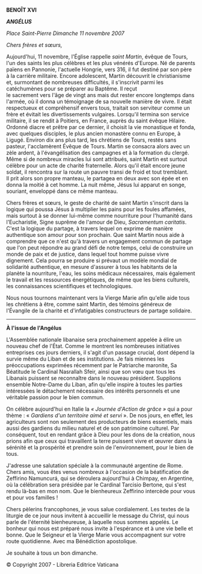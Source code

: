 **BENOÎT XVI**

***ANGÉLUS***

*Place Saint-Pierre* *Dimanche 11 novembre 2007*

*Chers frères et sœurs,*

Aujourd'hui, 11 novembre, l'Église rappelle *saint Martin*, évêque de Tours, l'un des saints les plus célèbres et les plus vénérés d'Europe. Né de parents païens en Pannonie, l'actuelle Hongrie, vers 316, il fut destiné par son père à la carrière militaire. Encore adolescent, Martin découvrit le christianisme et, surmontant de nombreuses difficultés, il s'inscrivit parmi les catéchumènes pour se préparer au Baptême. Il reçut le sacrement vers l'âge de vingt ans mais dut rester encore longtemps dans l'armée, où il donna un témoignage de sa nouvelle manière de vivre. Il était respectueux et compréhensif envers tous, traitait son serviteur comme un frère et évitait les divertissements vulgaires. Lorsqu'il termina son service militaire, il se rendit à Poitiers, en France, auprès du saint évêque Hilaire. Ordonné diacre et prêtre par ce dernier, il choisit la vie monastique et fonda, avec quelques disciples, le plus ancien monastère connu en Europe, à Ligugé. Environ dix ans plus tard, les chrétiens de Tours, restés sans pasteur, l'acclamèrent Évêque de Tours. Martin se consacra alors avec un zèle ardent, à l'évangélisation des campagnes et à la formation du clergé. Même si de nombreux miracles lui sont attribués, saint Martin est surtout célèbre pour un acte de charité fraternelle. Alors qu'il était encore jeune soldat, il rencontra sur la route un pauvre transi de froid et tout tremblant. Il prit alors son propre manteau, le partagea en deux avec son épée et en donna la moitié à cet homme. La nuit même, Jésus lui apparut en songe, souriant, enveloppé dans ce même manteau.

Chers frères et sœurs, le geste de charité de saint Martin s'inscrit dans la logique qui poussa Jésus à multiplier les pains pour les foules affamées, mais surtout à se donner lui-même comme nourriture pour l'humanité dans l'Eucharistie, Signe suprême de l'amour de Dieu, *Sacramentum caritatis*. C'est la logique du partage, à travers lequel on exprime de manière authentique son amour pour son prochain. Que saint Martin nous aide à comprendre que ce n'est qu'à travers un engagement commun de partage que l'on peut répondre au grand défi de notre temps, celui de construire un monde de paix et de justice, dans lequel tout homme puisse vivre dignement. Cela pourra se produire si prévaut un modèle mondial de solidarité authentique, en mesure d'assurer à tous les habitants de la planète la nourriture, l'eau, les soins médicaux nécessaires, mais également le travail et les ressources énergétiques, de même que les biens culturels, les connaissances scientifiques et technologiques.

Nous nous tournons maintenant vers la Vierge Marie afin qu'elle aide tous les chrétiens à être, comme saint Martin, des témoins généreux de l'Évangile de la charité et d'infatigables constructeurs de partage solidaire.

* * *

**À l'issue de l'Angélus**

L'Assemblée nationale libanaise sera prochainement appelée à élire un nouveau chef de l'État. Comme le montrent les nombreuses initiatives entreprises ces jours derniers, il s'agit d'un passage crucial, dont dépend la survie même du Liban et de ses institutions. Je fais miennes les préoccupations exprimées récemment par le Patriarche maronite, Sa Béatitude le Cardinal Nasrallah Sfeir, ainsi que son vœu que tous les Libanais puissent se reconnaître dans le nouveau président. Supplions ensemble Notre-Dame du Liban, afin qu'elle inspire à toutes les parties intéressées le détachement nécessaire des intérêts personnels et une véritable passion pour le bien commun.

On célèbre aujourd'hui en Italie la *« *Journée d'Action de grâce* »* qui a pour thème : « *Gardiens d'un territoire aimé et servi* ». De nos jours, en effet, les agriculteurs sont non seulement des producteurs de biens essentiels, mais aussi des gardiens du milieu naturel et de son patrimoine culturel. Par conséquent, tout en rendant grâce à Dieu pour les dons de la création, nous prions afin que ceux qui travaillent la terre puissent vivre et œuvrer dans la sérénité et la prospérité et prendre soin de l'environnement, pour le bien de tous.

J'adresse une salutation spéciale à la communauté argentine de Rome. Chers amis, vous êtes venus nombreux à l'occasion de la béatification de Zeffirino Namuncurá, qui se déroulera aujourd'hui à Chimpay, en Argentine, où la célébration sera présidée par le Cardinal Tarcisio Bertone, qui s'est rendu là-bas en mon nom. Que le bienheureux Zeffirino intercède pour vous et pour vos familles !

Chers pèlerins francophones, je vous salue cordialement. Les textes de la liturgie de ce jour nous invitent à accueillir le message du Christ, qui nous parle de l'éternité bienheureuse, à laquelle nous sommes appelés. Le bonheur qui nous est préparé nous invite à l'espérance et à une vie belle et bonne. Que le Seigneur et la Vierge Marie vous accompagnent sur votre route quotidienne. Avec ma Bénédiction apostolique.

Je souhaite à tous un bon dimanche.

© Copyright 2007 - Libreria Editrice Vaticana